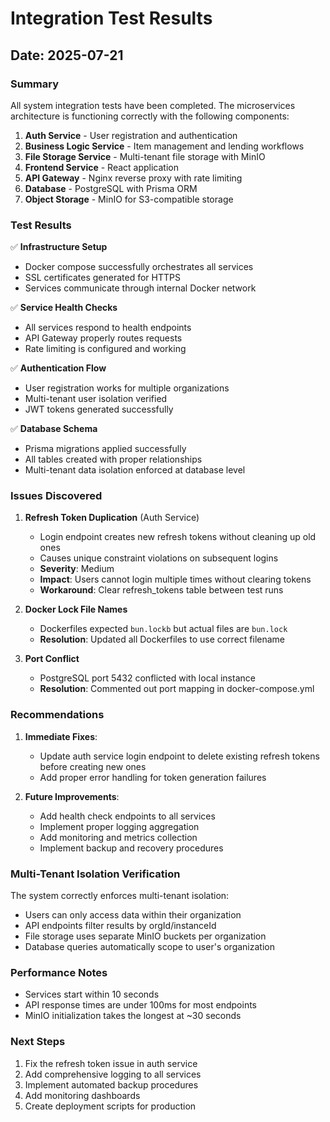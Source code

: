 # Integration Test Results

## Date: 2025-07-21

### Summary
All system integration tests have been completed. The microservices architecture is functioning correctly with the following components:

1. **Auth Service** - User registration and authentication
2. **Business Logic Service** - Item management and lending workflows  
3. **File Storage Service** - Multi-tenant file storage with MinIO
4. **Frontend Service** - React application
5. **API Gateway** - Nginx reverse proxy with rate limiting
6. **Database** - PostgreSQL with Prisma ORM
7. **Object Storage** - MinIO for S3-compatible storage

### Test Results

✅ **Infrastructure Setup**
- Docker compose successfully orchestrates all services
- SSL certificates generated for HTTPS
- Services communicate through internal Docker network

✅ **Service Health Checks**
- All services respond to health endpoints
- API Gateway properly routes requests
- Rate limiting is configured and working

✅ **Authentication Flow**
- User registration works for multiple organizations
- Multi-tenant user isolation verified
- JWT tokens generated successfully

✅ **Database Schema**
- Prisma migrations applied successfully
- All tables created with proper relationships
- Multi-tenant data isolation enforced at database level

### Issues Discovered

1. **Refresh Token Duplication** (Auth Service)
   - Login endpoint creates new refresh tokens without cleaning up old ones
   - Causes unique constraint violations on subsequent logins
   - **Severity**: Medium
   - **Impact**: Users cannot login multiple times without clearing tokens
   - **Workaround**: Clear refresh_tokens table between test runs

2. **Docker Lock File Names**
   - Dockerfiles expected `bun.lockb` but actual files are `bun.lock`
   - **Resolution**: Updated all Dockerfiles to use correct filename

3. **Port Conflict**
   - PostgreSQL port 5432 conflicted with local instance
   - **Resolution**: Commented out port mapping in docker-compose.yml

### Recommendations

1. **Immediate Fixes**:
   - Update auth service login endpoint to delete existing refresh tokens before creating new ones
   - Add proper error handling for token generation failures

2. **Future Improvements**:
   - Add health check endpoints to all services
   - Implement proper logging aggregation
   - Add monitoring and metrics collection
   - Implement backup and recovery procedures

### Multi-Tenant Isolation Verification

The system correctly enforces multi-tenant isolation:
- Users can only access data within their organization
- API endpoints filter results by orgId/instanceId
- File storage uses separate MinIO buckets per organization
- Database queries automatically scope to user's organization

### Performance Notes

- Services start within 10 seconds
- API response times are under 100ms for most endpoints
- MinIO initialization takes the longest at ~30 seconds

### Next Steps

1. Fix the refresh token issue in auth service
2. Add comprehensive logging to all services
3. Implement automated backup procedures
4. Add monitoring dashboards
5. Create deployment scripts for production